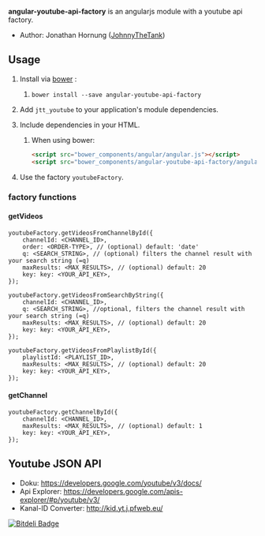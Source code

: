 **angular-youtube-api-factory** is an angularjs module with a youtube api factory.

* Author: Jonathan Hornung ([JohnnyTheTank](https://github.com/JohnnyTheTank))

## Usage

1. Install via [bower](http://bower.io/) :
    1. `bower install --save angular-youtube-api-factory`
2. Add `jtt_youtube` to your application's module dependencies.
3. Include dependencies in your HTML.
    1. When using bower:

        ```html
	    <script src="bower_components/angular/angular.js"></script>
	    <script src="bower_components/angular-youtube-api-factory/angular-youtube-api-factory.js"></script>
        ```

4. Use the factory `youtubeFactory`.


### factory functions

#### getVideos


```javascipt
youtubeFactory.getVideosFromChannelById({
    channelId: <CHANNEL_ID>,
    order: <ORDER-TYPE>, // (optional) default: 'date'
    q: <SEARCH_STRING>, // (optional) filters the channel result with your search string (=q)
    maxResults: <MAX_RESULTS>, // (optional) default: 20
    key: key: <YOUR_API_KEY>,
});
```
```javascipt
youtubeFactory.getVideosFromSearchByString({
    channelId: <CHANNEL_ID>,
    q: <SEARCH_STRING>, //optional, filters the channel result with your search string (=q)
    maxResults: <MAX_RESULTS>, // (optional) default: 20
    key: key: <YOUR_API_KEY>,
});
```

```javascipt
youtubeFactory.getVideosFromPlaylistById({
    playlistId: <PLAYLIST_ID>,
    maxResults: <MAX_RESULTS>, // (optional) default: 20
    key: key: <YOUR_API_KEY>,
});
```


#### getChannel
```javascipt
youtubeFactory.getChannelById({
    channelId: <CHANNEL_ID>,
    maxResults: <MAX_RESULTS>, // (optional) default: 1
    key: key: <YOUR_API_KEY>,
});
```


## Youtube JSON API

* Doku: https://developers.google.com/youtube/v3/docs/
* Api Explorer: https://developers.google.com/apis-explorer/#p/youtube/v3/
* Kanal-ID Converter: http://kid.yt.j.pfweb.eu/



[![Bitdeli Badge](https://d2weczhvl823v0.cloudfront.net/JohnnyTheTank/angular-youtube-api-factory/trend.png)](https://bitdeli.com/free "Bitdeli Badge")

